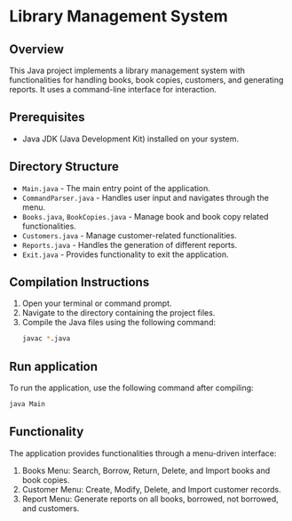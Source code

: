 # Library Management System

## Overview
This Java project implements a library management system with functionalities for handling books, book copies, customers, and generating reports. It uses a command-line interface for interaction.

## Prerequisites
- Java JDK (Java Development Kit) installed on your system.

## Directory Structure
- `Main.java` - The main entry point of the application.
- `CommandParser.java` - Handles user input and navigates through the menu.
- `Books.java`, `BookCopies.java` - Manage book and book copy related functionalities.
- `Customers.java` - Manage customer-related functionalities.
- `Reports.java` - Handles the generation of different reports.
- `Exit.java` - Provides functionality to exit the application.

## Compilation Instructions
1. Open your terminal or command prompt.
2. Navigate to the directory containing the project files.
3. Compile the Java files using the following command:
   ```bash
   javac *.java
   
## Run application
To run the application, use the following command after compiling:
   ```bash
   java Main
   ```
## Functionality
The application provides functionalities through a menu-driven interface:
1. Books Menu: Search, Borrow, Return, Delete, and Import books and book copies.
2. Customer Menu: Create, Modify, Delete, and Import customer records.
3. Report Menu: Generate reports on all books, borrowed, not borrowed, and customers.
